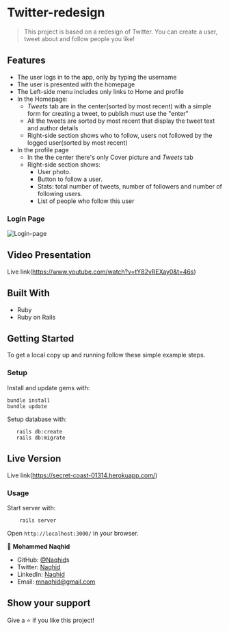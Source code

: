 # Twitter-redesign

> This project is based on a redesign of Twitter. You can create a user, tweet about and follow people you like!


## Features

- The user logs in to the app, only by typing the username
- The user is presented with the homepage
- The Left-side menu includes only links to Home and profile
- In the Homepage:
  - *Tweets* tab are in the center(sorted by most recent) with a simple form for creating a tweet, to publish must use the "enter"
  - All the tweets are sorted by most recent that display the tweet text and author details
  - Right-side section shows who to follow, users not followed by the logged user(sorted by most recent)
- In the profile page
  - In the the center there's only Cover picture and *Tweets* tab
  - Right-side section shows:
      - User photo.
      - Button to follow a user.
      - Stats: total number of tweets, number of followers and number of following users.
      - List of people who follow this user

### Login Page

![Login-page](https://user-images.githubusercontent.com/33901719/112461049-91ba3b00-8d85-11eb-8268-923d7995e669.png)


## Video Presentation

  Live link(https://www.youtube.com/watch?v=tY82vREXay0&t=46s)


## Built With

- Ruby 
- Ruby on Rails 


## Getting Started

To get a local copy up and running follow these simple example steps.

### Setup

Install and update gems with:

```
bundle install
bundle update
```

Setup database with:

```
   rails db:create
   rails db:migrate
```

## Live Version

  Live link(https://secret-coast-01314.herokuapp.com/)

### Usage

Start server with:

```
    rails server
```

Open `http://localhost:3000/` in your browser.


👤 **Mohammed Naqhid**

- GitHub: [@Naqhid](https://github.com/Naqhid)s
- Twitter: [Naqhid](https://twitter.com/naqhid)
- LinkedIn: [Naqhid](https://www.linkedin.com/in/mohammed-naqhid-ab3080189/)
- Email: mnaqhid@gmail.com

## Show your support

Give a ⭐️ if you like this project!
